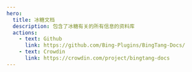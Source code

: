 ```yaml
---
hero:
  title: 冰糖文档
  description: 包含了冰糖有关的所有信息的资料库
  actions:
    - text: Github
      link: https://github.com/Bing-Plugins/BingTang-Docs/
    - text: Crowdin
      link: https://crowdin.com/project/bingtang-docs
---
```

